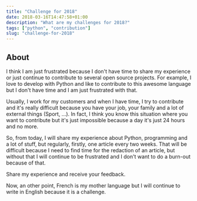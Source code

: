 ```yaml
---
title: "Challenge for 2018"
date: 2018-03-16T14:47:58+01:00
description: "What are my challenges for 2018?"
tags: ["python", "contribution"]
slug: "challenge-for-2018"
---
```


## About

I think I am just frustrated because I don't have time to share my experience or
just continue to contribute to several open source projects. For example, I love
to develop with Python and like to contribute to this awesome language but I
don't have time and I am just frustrated with that.

Usually, I work for my customers and when I have time, I try to contribute and
it's really difficult because you have your job, your family and a lot of
external things (Sport, ...). In fact, I think you know this situation where you
want to contribute but it's just impossible because a day it's just 24 hours and
no more.

So, from today, I will share my experience about Python, programming and a lot
of stuff, but regularly, firstly, one article every two weeks. That will be
difficult because I need to find time for the redaction of an article, but
without that I will continue to be frustrated and I don't want to do a burn-out
because of that.

Share my experience and receive your feedback.

Now, an other point, French is my mother language but I will continue to write
in English because it is a challenge.

